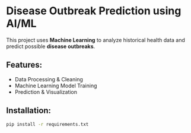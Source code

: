 # Disease Outbreak Prediction using AI/ML

This project uses **Machine Learning** to analyze historical health data and predict possible **disease outbreaks**.

## Features:
- Data Processing & Cleaning
- Machine Learning Model Training
- Prediction & Visualization

## Installation:
```sh
pip install -r requirements.txt
